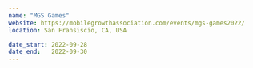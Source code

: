 ```yaml
---
name: "MGS Games"
website: https://mobilegrowthassociation.com/events/mgs-games2022/
location: San Fransiscio, CA, USA

date_start: 2022-09-28
date_end:   2022-09-30
---
```


